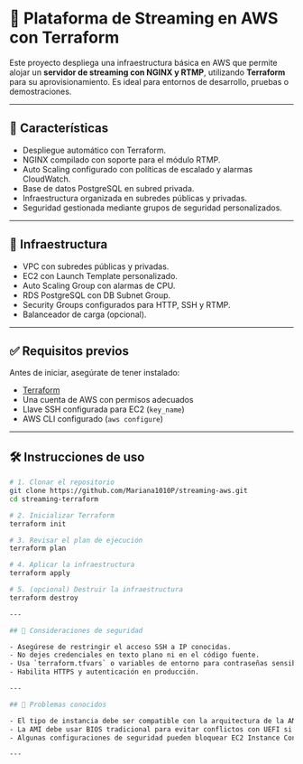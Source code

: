 # 📡 Plataforma de Streaming en AWS con Terraform

Este proyecto despliega una infraestructura básica en AWS que permite alojar un **servidor de streaming con NGINX y RTMP**, utilizando **Terraform** para su aprovisionamiento. Es ideal para entornos de desarrollo, pruebas o demostraciones.

---

## 🚀 Características

- Despliegue automático con Terraform.
- NGINX compilado con soporte para el módulo RTMP.
- Auto Scaling configurado con políticas de escalado y alarmas CloudWatch.
- Base de datos PostgreSQL en subred privada.
- Infraestructura organizada en subredes públicas y privadas.
- Seguridad gestionada mediante grupos de seguridad personalizados.

---

## 🧱 Infraestructura

- VPC con subredes públicas y privadas.
- EC2 con Launch Template personalizado.
- Auto Scaling Group con alarmas de CPU.
- RDS PostgreSQL con DB Subnet Group.
- Security Groups configurados para HTTP, SSH y RTMP.
- Balanceador de carga (opcional).

---

## ✅ Requisitos previos

Antes de iniciar, asegúrate de tener instalado:

- [Terraform](https://www.terraform.io/downloads)
- Una cuenta de AWS con permisos adecuados
- Llave SSH configurada para EC2 (`key_name`)
- AWS CLI configurado (`aws configure`)


---

## 🛠️ Instrucciones de uso

```bash
# 1. Clonar el repositorio
git clone https://github.com/Mariana1010P/streaming-aws.git
cd streaming-terraform

# 2. Inicializar Terraform
terraform init

# 3. Revisar el plan de ejecución
terraform plan

# 4. Aplicar la infraestructura
terraform apply

# 5. (opcional) Destruir la infraestructura
terraform destroy

---

## 🔐 Consideraciones de seguridad

- Asegúrese de restringir el acceso SSH a IP conocidas.
- No dejes credenciales en texto plano ni en el código fuente.
- Usa `terraform.tfvars` o variables de entorno para contraseñas sensibles.
- Habilita HTTPS y autenticación en producción.

---

## 🐛 Problemas conocidos

- El tipo de instancia debe ser compatible con la arquitectura de la AMI (ej: `t2.micro` con `x86_64`).
- La AMI debe usar BIOS tradicional para evitar conflictos con UEFI si la instancia no está basada en Nitro.
- Algunas configuraciones de seguridad pueden bloquear EC2 Instance Connect.

---
